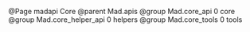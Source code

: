 @Page madapi Core
@parent Mad.apis
@group Mad.core_api 0 core
@group Mad.core_helper_api 0 helpers
@group Mad.core_tools 0 tools
